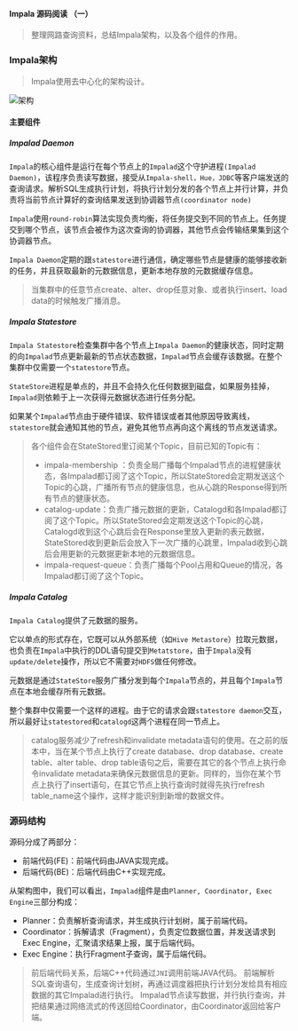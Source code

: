 #### Impala 源码阅读 （一）
> 整理网路查询资料，总结Impala架构，以及各个组件的作用。

### Impala架构

> Impala使用去中心化的架构设计。


![架构](https://images2015.cnblogs.com/blog/183233/201603/183233-20160321223503417-887997697.png)

#### 主要组件
##### Impalad Daemon
`Impala`的核心组件是运行在每个节点上的`Impalad`这个守护进程`(Impalad Daemon)`，该程序负责读写数据，接受从`Impala-shell，Hue，JDBC`等客户端发送的查询请求。解析SQL生成执行计划，将执行计划分发的各个节点上并行计算，并负责将当前节点计算好的查询结果发送到协调器节点`(coordinator node)`

`Impala`使用`round-robin`算法实现负责均衡，将任务提交到不同的节点上。任务提交到哪个节点，该节点会被作为这次查询的协调器，其他节点会传输结果集到这个协调器节点。

`Impala Daemon`定期的跟`statestore`进行通信，确定哪些节点是健康的能够接收新的任务，并且获取最新的元数据信息，更新本地存放的元数据缓存信息。
> 当集群中的任意节点create、alter、drop任意对象、或者执行insert、load data的时候触发广播消息。

##### Impala Statestore
`Impala Statestore`检查集群中各个节点上`Impala Daemon`的健康状态，同时定期的向`Impalad`节点更新最新的节点状态数据，`Impalad`节点会缓存该数据。在整个集群中仅需要一个`statestore`节点。

`StateStore`进程是单点的，并且不会持久化任何数据到磁盘，如果服务挂掉，`Impalad`则依赖于上一次获得元数据状态进行任务分配。

如果某个`Impalad`节点由于硬件错误、软件错误或者其他原因导致离线，`statestore`就会通知其他的节点，避免其他节点再向这个离线的节点发送请求。

> 各个组件会在StateStored里订阅某个Topic，目前已知的Topic有：
> * impala-membership ：负责全局广播每个Impalad节点的进程健康状态，各Impalad都订阅了这个Topic，所以StateStored会定期发送这个Topic的心跳，广播所有节点的健康信息，也从心跳的Response得到所有节点的健康状态。
> * catalog-update：负责广播元数据的更新，Catalogd和各Impalad都订阅了这个Topic。所以StateStored会定期发送这个Topic的心跳，Catalogd收到这个心跳后会在Response里放入更新的表元数据，StateStored收到更新后会放入下一次广播的心跳里，Impalad收到心跳后会用更新的元数据更新本地的元数据信息。
> * impala-request-queue：负责广播每个Pool占用和Queue的情况，各Impalad都订阅了这个Topic。

##### Impala Catalog
`Impala Catalog`提供了元数据的服务。

它以单点的形式存在，它既可以从外部系统（如`Hive Metastore`）拉取元数据，也负责在`Impala`中执行的DDL语句提交到`Metatstore`，由于`Impala`没有`update/delete`操作，所以它不需要对`HDFS`做任何修改。

元数据是通过`StateStore`服务广播分发到每个`Impala`节点的，并且每个`Impala`节点在本地会缓存所有元数据。

整个集群中仅需要一个这样的进程。由于它的请求会跟`statestore daemon`交互，所以最好让`statestored`和`catalogd`这两个进程在同一节点上。
> catalog服务减少了refresh和invalidate metadata语句的使用。在之前的版本中，当在某个节点上执行了create database、drop database、create table、alter table、drop table语句之后，需要在其它的各个节点上执行命令invalidate metadata来确保元数据信息的更新。同样的，当你在某个节点上执行了insert语句，在其它节点上执行查询时就得先执行refresh table_name这个操作，这样才能识别到新增的数据文件。


### 源码结构
源码分成了两部分：
* 前端代码(FE)：前端代码由JAVA实现完成。
* 后端代码(BE)：后端代码由C++实现完成。

从架构图中，我们可以看出，`Impalad`组件是由`Planner, Coordinator, Exec Engine`三部分构成：
* Planner：负责解析查询请求，并生成执行计划树，属于前端代码。
* Coordinator：拆解请求（Fragment），负责定位数据位置，并发送请求到Exec Engine，汇聚请求结果上报，属于后端代码。
* Exec Engine：执行Fragment子查询，属于后端代码。

> 前后端代码关系，后端C++代码通过`JNI`调用前端JAVA代码。
> 前端解析SQL查询语句，生成查询计划树，再通过调度器把执行计划分发给具有相应数据的其它Impalad进行执行。
> Impalad节点读写数据，并行执行查询，并把结果通过网络流式的传送回给Coordinator，由Coordinator返回给客户端。
